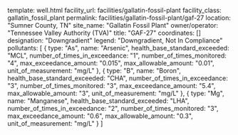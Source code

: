 template: well.html
facility_url: facilities/gallatin-fossil-plant
facility_class: gallatin_fossil_plant
permalink: facilities/gallatin-fossil-plant/gaf-27
location: "Sumner County, TN"
site_name: "Gallatin Fossil Plant"
owner/operator: "Tennessee Valley Authority (TVA)"
title: "GAF-27"
coordinates: []
designation: "Downgradient"
legend: "Downgradient, Not In Compliance"
pollutants: [
  {
  type: "As",
  name: "Arsenic",
  health_base_standard_exceeded: "MCL",
  number_of_times_in_exceedance: "1",
  number_of_times_monitored: "4",
  max_exceedance_amount: "0.015",
  max_allowable_amount: "0.01",
  unit_of_measurement: "mg/L"
  },
  {
  type: "B",
  name: "Boron",
  health_base_standard_exceeded: "CHA",
  number_of_times_in_exceedance: "3",
  number_of_times_monitored: "3",
  max_exceedance_amount: "5.4",
  max_allowable_amount: "3",
  unit_of_measurement: "mg/L"
  },
  {
  type: "Mg",
  name: "Manganese",
  health_base_standard_exceeded: "LHA",
  number_of_times_in_exceedance: "2",
  number_of_times_monitored: "3",
  max_exceedance_amount: "0.6",
  max_allowable_amount: "0.3",
  unit_of_measurement: "mg/L"
  }
]
